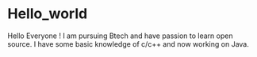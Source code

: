 # Hello_world

Hello Everyone !
I am pursuing Btech and have passion to learn open source.
I have some basic knowledge of c/c++ and now working on Java.

